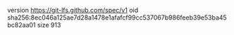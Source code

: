 version https://git-lfs.github.com/spec/v1
oid sha256:8ec046a125ae7d28a1478e1afafcf99cc537067b986feeb39e53ba45bc82aa01
size 913
